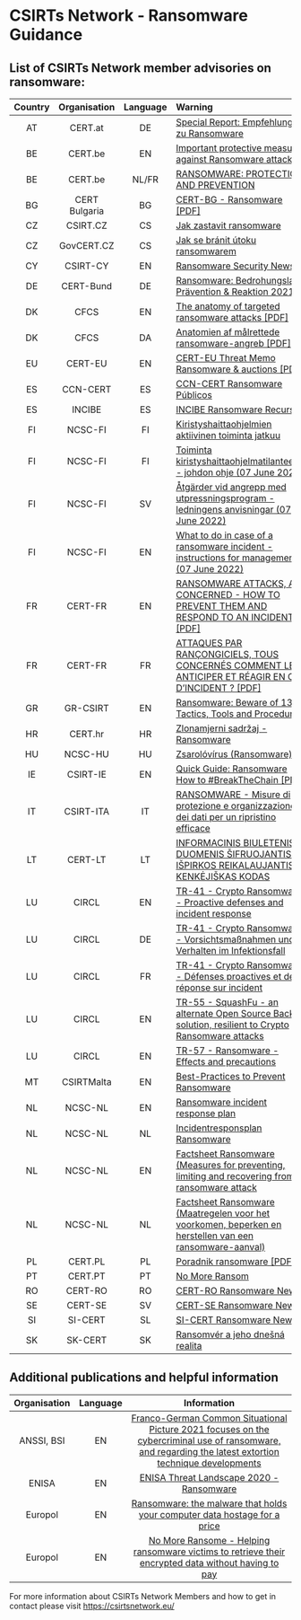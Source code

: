 # CSIRTs Network - Ransomware Guidance


## List of CSIRTs Network member advisories on ransomware:

| Country | Organisation | Language | Warning |
| :-----: | :----------: | :------: | :------ | 
| AT | CERT.at | DE | <a href="https://cert.at/de/spezielles/2016/4/spezielles-20160325">Special Report: Empfehlungen zu Ransomware</a> |
| BE | CERT.be | EN | <a href="https://www.cert.be/en/alert/important-protective-measures-against-ransomware-attacks">Important protective measures against Ransomware attacks</a> |
| BE | CERT.be | NL/FR | <a href="https://www.cert.be/en/alert/important-protective-measures-against-ransomware-attacks">RANSOMWARE: PROTECTION AND PREVENTION</a> |
| BG | CERT Bulgaria | BG | <a href="https://www.govcert.bg/BG/Documents/Ransomware.pdf"> CERT-BG - Ransomware [PDF] </a> |
| CZ | CSIRT.CZ | CS | <a href="https://csirt.cz/cs/kyberbezpecnost/aktualne-z-bezpecnosti/jak-zastavit-ransomware/">Jak zastavit ransomware</a> |
| CZ | GovCERT.CZ | CS | <a href="https://www.nukib.cz/cs/infoservis/aktuality/1662-jak-se-branit-utoku-ransomwarem/">Jak se bránit útoku ransomwarem</a> |
| CY | CSIRT-CY | EN | <a href="https://csirt.cy/en/tag/ransomware/">Ransomware Security News</a> |
| DE | CERT-Bund | DE | <a href="https://www.bsi.bund.de/SharedDocs/Downloads/DE/BSI/Cyber-Sicherheit/Themen/Ransomware.html">Ransomware: Bedrohungslage, Prävention & Reaktion 2021</a> |
| DK | CFCS | EN | <a href="https://www.cfcs.dk/globalassets/cfcs/dokumenter/rapporter/en/cfcs-report--the-anatomy-of-targeted-ransomware-attacks.pdf">The anatomy of targeted ransomware attacks [PDF]</a> |
| DK | CFCS | DA | <a href="https://www.cfcs.dk/globalassets/cfcs/dokumenter/rapporter/CFCS-rapport-anatomien-af-maalrettede-ransomwareangreb.pdf">Anatomien af målrettede ransomware-angreb [PDF]</a> |
| EU | CERT-EU | EN | <a href="https://media.cert.europa.eu/static/MEMO/2020/TLP-WHITE-CERT-EU-THREAT-MEMO-Ransomware-auctions-v1.1.pdf">CERT-EU Threat Memo Ransomware & auctions [PDF]</a> |
| ES | CCN-CERT | ES | <a href="https://www.ccn-cert.cni.es/component/tags/tag/ransomware.html">CCN-CERT Ransomware Públicos</a> |
| ES | INCIBE | ES | <a href="https://www.incibe.es/aprendeciberseguridad/ransomware">INCIBE Ransomware Recursos</a> |
| FI | NCSC-FI | FI | <a href="https://www.kyberturvallisuuskeskus.fi/fi/ajankohtaista/kiristyshaittaohjelmien-aktiivinen-toiminta-jatkuu">Kiristyshaittaohjelmien aktiivinen toiminta jatkuu</a> |
| FI | NCSC-FI | FI | [Toiminta kiristyshaittaohjelmatilanteessa - johdon ohje (07 June 2022)](https://www.kyberturvallisuuskeskus.fi/fi/julkaisut/toiminta-kiristyshaittaohjelmatilanteessa-johdon-ohje) |
| FI | NCSC-FI | SV | [Åtgärder vid angrepp med utpressningsprogram - ledningens anvisningar (07 June 2022)](https://www.kyberturvallisuuskeskus.fi/sv/publikationer/atgarder-vid-angrepp-med-utpressningsprogram-ledningens-anvisningar) |
| FI | NCSC-FI | EN | [What to do in case of a ransomware incident - instructions for management (07 June 2022)](https://www.kyberturvallisuuskeskus.fi/en/publications/what-do-case-ransomware-incident-instructions-management) |
| FR | CERT-FR | EN | <a href="https://www.ssi.gouv.fr/uploads/2021/08/anssi-guide-ransomware_attacks_all_concerned-v1.0.pdf">RANSOMWARE ATTACKS, ALL CONCERNED - HOW TO PREVENT THEM AND RESPOND TO AN INCIDENT [PDF]</a> |
| FR | CERT-FR | FR | <a href="https://www.ssi.gouv.fr/uploads/2020/09/anssi-guide-attaques_par_rancongiciels_tous_concernes-v1.0.pdf">ATTAQUES PAR RANÇONGICIELS, TOUS CONCERNÉS COMMENT LES ANTICIPER ET RÉAGIR EN CAS D’INCIDENT ? [PDF]</a> |
| GR | GR-CSIRT | EN | <a href="https://csirt.cd.mil.gr/ransomware-beware-of-13-tactics-tools-and-procedures/">Ransomware: Beware of 13 Tactics, Tools and Procedures</a> |
| HR | CERT.hr | HR | <a href="https://www.cert.hr/19795-2/ransomware/">Zlonamjerni sadržaj - Ransomware</a> |
| HU | NCSC-HU | HU | <a href="https://nki.gov.hu/it-biztonsag/tudastar/zsarolovirus-ransomware-v2">Zsarolóvírus (Ransomware)</a> |
| IE | CSIRT-IE | EN | <a href="https://www.ncsc.gov.ie/pdfs/NCSC_Quick_Guide_Ransomware.pdf">Quick Guide: Ransomware How to #BreakTheChain [PDF]</a> |
| IT | CSIRT-ITA | IT | <a href="https://csirt.gov.it/contenuti/ransomware-misure-di-protezione-e-organizzazione-dei-dati-per-un-ripristino-efficace">RANSOMWARE - Misure di protezione e organizzazione dei dati per un ripristino efficace</a> |
| LT | CERT-LT | LT | <a href="https://www.nksc.lt/doc/biuleteniai/2021-11-05_Ransomware.pdf">INFORMACINIS BIULETENIS DUOMENIS ŠIFRUOJANTIS IR IŠPIRKOS REIKALAUJANTIS KENKĖJIŠKAS KODAS</a> |
| LU | CIRCL | EN | <a href="https://circl.lu/pub/tr-41/">TR-41 - Crypto Ransomware - Proactive defenses and incident response</a> |
| LU | CIRCL | DE | <a href="https://circl.lu/pub/tr-41/de/">TR-41 - Crypto Ransomware - Vorsichtsmaßnahmen und Verhalten im Infektionsfall</a> |
| LU | CIRCL | FR | <a href="https://circl.lu/pub/tr-41/fr/">TR-41 - Crypto Ransomware - Défenses proactives et de réponse sur incident</a> |
| LU | CIRCL | EN | <a href="https://circl.lu/pub/tr-55/">TR-55 - SquashFu - an alternate Open Source Backup solution, resilient to Crypto Ransomware attacks</a> |
| LU | CIRCL | EN | <a href="https://www.circl.lu/pub/tr-57/">TR-57 - Ransomware - Effects and precautions</a> |
| MT | CSIRTMalta | EN | <a href="https://maltacip.gov.mt/en/CIP_Structure/CSIRTMalta/Documents/EN250151%20Advisory.pdf">Best-Practices to Prevent Ransomware</a> |
| NL | NCSC-NL | EN | [Ransomware incident response plan](https://english.ncsc.nl/publications/publications/2022/augustus/2/incident-response-plan-ransomware) |
| NL | NCSC-NL | NL | [Incidentresponsplan Ransomware](https://www.ncsc.nl/documenten/publicaties/2022/juni/3/incidentresponsplan-ransomware) |
| NL | NCSC-NL | EN | [Factsheet Ransomware (Measures for preventing, limiting and recovering from a ransomware attack](https://english.ncsc.nl/publications/factsheets/2020/june/30/factsheet-ransomware) |
| NL | NCSC-NL | NL | [Factsheet Ransomware (Maatregelen voor het voorkomen, beperken en herstellen van een ransomware-aanval)](https://www.ncsc.nl/documenten/factsheets/2020/juni/30/factsheet-ransomware) |
| PL | CERT.PL | PL | <a href="https://cert.pl/uploads/docs/CERT_Polska_Poradnik_ransomware.pdf">Poradnik ransomware [PDF]</a> |
| PT | CERT.PT | PT | <a href="https://www.cncs.gov.pt/pt/no-more-ransom/">No More Ransom</a> |
| RO | CERT-RO | RO | <a href="https://dnsc.ro/tag/ransomware">CERT-RO Ransomware News</a> |
| SE | CERT-SE | SV | <a href="https://www.cert.se/nyckelord/ransomware/">CERT-SE Ransomware News</a> |
| SI | SI-CERT | SL | <a href="https://www.cert.si/?s=ransomware">SI-CERT Ransomware News</a> |
| SK | SK-CERT | SK |  <a href="https://www.sk-cert.sk/sk/ransomver-a-jeho-dnesna-realita/index.html">Ransomvér a jeho dnešná realita</a> |

## Additional publications and helpful information
| Organisation | Language | Information |
| :-----: | :----------: | :------: | 
| ANSSI, BSI | EN | <a href="https://www.ssi.gouv.fr/en/actualite/anssi-and-the-bundesamt-fur-sicherheit-in-der-informationstechnik-bsi-present-the-fourth-edition-of-the-common-situational-picture/">Franco-German Common Situational Picture 2021 focuses on the cybercriminal use of ransomware, and regarding the latest extortion technique developments</a> |
| ENISA | EN | <a href="https://www.enisa.europa.eu/publications/ransomware">ENISA Threat Landscape 2020 - Ransomware</a> |
| Europol | EN | <a href="https://www.europol.europa.eu/operations-services-and-innovation/public-awareness-and-prevention-guides/ransomware-malware-holds-your-computer-data-hostage-for-price">Ransomware: the malware that holds your computer data hostage for a price</a> |
| Europol | EN | <a href="https://www.nomoreransom.org/en/index.html">No More Ransome - Helping ransomware victims to retrieve their encrypted data without having to pay</a> |
 

For more information about CSIRTs Network Members and how to get in contact please visit https://csirtsnetwork.eu/
